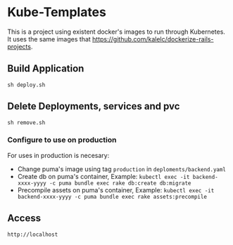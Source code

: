 # Kube-Templates

This is a project using existent docker's images to run through Kubernetes. It uses the same images that https://github.com/kalelc/dockerize-rails-projects.

## Build Application

`sh deploy.sh`

## Delete Deployments, services and pvc

`sh remove.sh`

### Configure to use on production

For uses in production is necesary:

- Change puma's image using tag `production` in `deploments/backend.yaml`
- Create db on puma's container, Example: `kubectl exec -it backend-xxxx-yyyy -c puma bundle exec rake db:create db:migrate`
- Precompile assets on puma's container, Example: `kubectl exec -it backend-xxxx-yyyy -c puma bundle exec rake assets:precompile`


## Access

`http://localhost`
